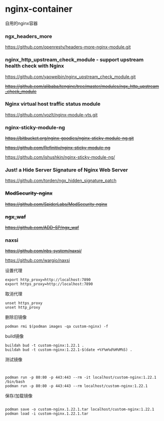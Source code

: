 # nginx-container
自用的nginx容器

### ngx_headers_more

https://github.com/openresty/headers-more-nginx-module.git

### nginx_http_upstream_check_module - support upstream health check with Nginx

https://github.com/yaoweibin/nginx_upstream_check_module.git

~~https://github.com/alibaba/tengine/tree/master/modules/ngx_http_upstream_check_module~~

### Nginx virtual host traffic status module

https://github.com/vozlt/nginx-module-vts.git


### nginx-sticky-module-ng

~~https://bitbucket.org/nginx-goodies/nginx-sticky-module-ng.git~~

~~https://github.com/Refinitiv/nginx-sticky-module-ng~~

https://github.com/ishushkin/nginx-sticky-module-ng/

### Just! a Hide Server Signature of Nginx Web Server

https://github.com/torden/ngx_hidden_signature_patch


### ~~ModSecurity-nginx~~

~~https://github.com/SpiderLabs/ModSecurity-nginx~~

### ~~ngx_waf~~

~~https://github.com/ADD-SP/ngx_waf~~

### naxsi

~~https://github.com/nbs-system/naxsi/~~

https://github.com/wargio/naxsi



设置代理
```
export http_proxy=http://localhost:7890
export https_proxy=http://localhost:7890
```

取消代理
```
unset https_proxy
unset http_proxy
```

删除旧镜像
```
podman rmi $(podman images -qa custom-nginx) -f
```

build镜像
```
buildah bud -t custom-nginx:1.22.1 .
buildah bud -t custom-nginx:1.22.1-$(date +%Y%m%d%H%M%S) .
```

测试镜像
```


podman run -p 80:80 -p 443:443 --rm -it localhost/custom-nginx:1.22.1 /bin/bash
podman run -p 80:80 -p 443:443 --rm localhost/custom-nginx:1.22.1

```

保存/加载镜像
```

podman save -o custom-nginx.1.22.1.tar localhost/custom-nginx:1.22.1
podman load -i custom-nginx.1.22.1.tar

```



 